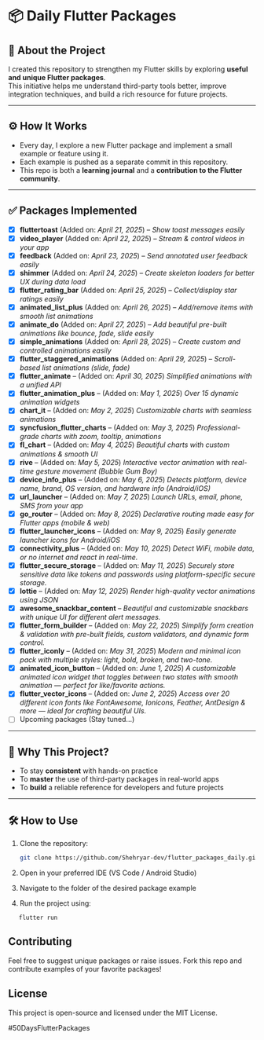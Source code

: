 # 📦 Daily Flutter Packages

## 📘 About the Project
I created this repository to strengthen my Flutter skills by exploring **useful and unique Flutter packages**.  
This initiative helps me understand third-party tools better, improve integration techniques, and build a rich resource for future projects.

---

## ⚙️ How It Works
- Every day, I explore a new Flutter package and implement a small example or feature using it.
- Each example is pushed as a separate commit in this repository.
- This repo is both a **learning journal** and a **contribution to the Flutter community**.

---

## ✅ Packages Implemented

- [x] **fluttertoast** (Added on: *April 21, 2025*) – *Show toast messages easily*
- [x] **video_player** (Added on: *April 22, 2025*) – *Stream & control videos in your app*
- [x] **feedback** (Added on: *April 23, 2025*) – *Send annotated user feedback easily*
- [x] **shimmer** (Added on: *April 24, 2025*) – *Create skeleton loaders for better UX during data load*
- [x] **flutter_rating_bar** (Added on: *April 25, 2025*) – *Collect/display star ratings easily*
- [x] **animated_list_plus** (Added on: *April 26, 2025*) – *Add/remove items with smooth list animations*
- [x] **animate_do** (Added on: *April 27, 2025*) – *Add beautiful pre-built animations like bounce, fade, slide easily*
- [x] **simple_animations** (Added on: *April 28, 2025*) – *Create custom and controlled animations easily*
- [x] **flutter_staggered_animations** (Added on: *April 29, 2025*) – *Scroll-based list animations (slide, fade)*
- [x] **flutter_animate** – (Added on: *April 30, 2025*) *Simplified animations with a unified API*
- [x] **flutter_animation_plus** – (Added on: *May 1, 2025*) *Over 15 dynamic animation widgets*
- [x] **chart_it** – (Added on: *May 2, 2025*) *Customizable charts with seamless animations*
- [x] **syncfusion_flutter_charts** – (Added on: *May 3, 2025*) *Professional-grade charts with zoom, tooltip, animations*
- [x] **fl_chart** – (Added on: *May 4, 2025*) *Beautiful charts with custom animations & smooth UI*
- [x] **rive** – (Added on: *May 5, 2025*) *Interactive vector animation with real-time gesture movement (Bubble Gum Boy)*
- [x] **device_info_plus** – (Added on: *May 6, 2025*) *Detects platform, device name, brand, OS version, and hardware info (Android/iOS)*
- [x] **url_launcher** – (Added on: *May 7, 2025*) *Launch URLs, email, phone, SMS from your app*
- [x] **go_router** – (Added on: *May 8, 2025*) *Declarative routing made easy for Flutter apps (mobile & web)*
- [x] **flutter_launcher_icons** – (Added on: *May 9, 2025*) *Easily generate launcher icons for Android/iOS*
- [x] **connectivity_plus** – (Added on: *May 10, 2025*) *Detect WiFi, mobile data, or no internet and react in real-time.*
- [x] **flutter_secure_storage** – (Added on: *May 11, 2025*) *Securely store sensitive data like tokens and passwords using platform-specific secure storage.*
- [x] **lottie** – (Added on: *May 12, 2025*) *Render high-quality vector animations using JSON*
- [x] **awesome_snackbar_content** – *Beautiful and customizable snackbars with unique UI for different alert messages.*
- [x] **flutter_form_builder** – (Added on: *May 22, 2025*) *Simplify form creation & validation with pre-built fields, custom validators, and dynamic form control.*
- [x] **flutter_iconly** – (Added on: *May 31, 2025*) *Modern and minimal icon pack with multiple styles: light, bold, broken, and two-tone.*
- [x] **animated_icon_button** – (Added on: *June 1, 2025*) *A customizable animated icon widget that toggles between two states with smooth animation — perfect for like/favorite actions.*
- [x] **flutter_vector_icons** – (Added on: *June 2, 2025*) *Access over 20 different icon fonts like FontAwesome, Ionicons, Feather, AntDesign & more — ideal for crafting beautiful UIs.*
- [ ] Upcoming packages (Stay tuned...)

---

## 🧠 Why This Project?

- To stay **consistent** with hands-on practice
- To **master** the use of third-party packages in real-world apps
- To **build** a reliable reference for developers and future projects

---

## 🛠 How to Use

1. Clone the repository:
   ```sh
   git clone https://github.com/Shehryar-dev/flutter_packages_daily.git

2. Open in your preferred IDE (VS Code / Android Studio)

3. Navigate to the folder of the desired package example

4. Run the project using:
````
   flutter run
````


## Contributing
Feel free to suggest unique packages or raise issues.
Fork this repo and contribute examples of your favorite packages!


## License
This project is open-source and licensed under the MIT License.


#50DaysFlutterPackages